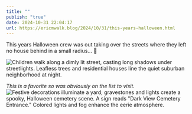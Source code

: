 ```yaml
---
title: ""
publish: "true"
date: 2024-10-31 22:04:17
url: https://ericmwalk.blog/2024/10/31/this-years-halloween.html
---
```


This years Halloween crew was out taking over the streets where they left no house behind in a small radius… 🎃

![Children walk along a dimly lit street, casting long shadows under streetlights. Leafless trees and residential houses line the quiet suburban neighborhood at night.](https://ericmwalk.blog/uploads/2024/img-0649.jpeg)

*This is a favorite so was obviously on the list to visit.*
![Festive decorations illuminate a yard; gravestones and lights create a spooky, Halloween cemetery scene. A sign reads "Dark View Cemetery Entrance." Colored lights and fog enhance the eerie atmosphere.](https://ericmwalk.blog/uploads/2024/img-0647.jpeg)